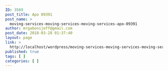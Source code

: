 ```yaml
---
ID: 3569
post_title: Apo 09391
post_name: >
  moving-services-moving-services-moving-services-apo-09391
author: mrgabonijeff@gmail.com
post_date: 2018-03-28 01:37:40
layout: page
link: >
  http://localhost/wordpress/moving-services-moving-services-moving-services-apo-09391/
published: true
tags: [ ]
categories: [ ]
---
```

